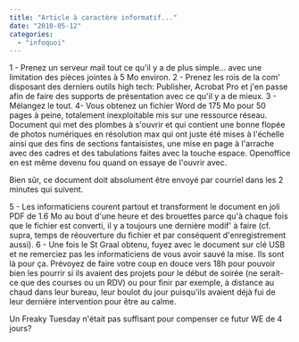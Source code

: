 ```yaml
---
title: "Article à caractère informatif..."
date: "2010-05-12"
categories: 
  - "infoquoi"
---
```


1 - Prenez un serveur mail tout ce qu'il y a de plus simple... avec une limitation des pièces jointes à 5 Mo environ. 2 - Prenez les rois de la com' disposant des derniers outils high tech: Publisher, Acrobat Pro et j'en passe afin de faire des supports de présentation avec ce qu'il y a de mieux. 3 - Mélangez le tout. 4- Vous obtenez un fichier Word de 175 Mo pour 50 pages à peine, totalement inexploitable mis sur une ressource réseau. Document qui met des plombes à s'ouvrir et qui contient une bonne flopée de photos numériques en résolution max qui ont juste été mises à l'échelle ainsi que des fins de sections fantaisistes, une mise en page à l'arrache avec des cadres et des tabulations faites avec la touche espace. Openoffice en est même devenu fou quand on essaye de l'ouvrir avec.

Bien sûr, ce document doit absolument être envoyé par courriel dans les 2 minutes qui suivent.

5 - Les informaticiens courent partout et transforment le document en joli PDF de 1.6 Mo au bout d'une heure et des brouettes parce qu'à chaque fois que le fichier est converti, il y a toujours une dernière modif' à faire (cf. supra, temps de réouverture du fichier et par conséquent d'enregistrement aussi). 6 - Une fois le St Graal obtenu, fuyez avec le document sur clé USB et ne remerciez pas les informaticiens de vous avoir sauvé la mise. Ils sont là pour ça. Prévoyez de faire votre coup en douce vers 18h pour pouvoir bien les pourrir si ils avaient des projets pour le début de soirée (ne serait-ce que des courses ou un RDV) ou pour finir par exemple, à distance au chaud dans leur bureau, leur boulot du jour puisqu'ils avaient déjà fui de leur dernière intervention pour être au calme.

Un Freaky Tuesday n'était pas suffisant pour compenser ce futur WE de 4 jours?
